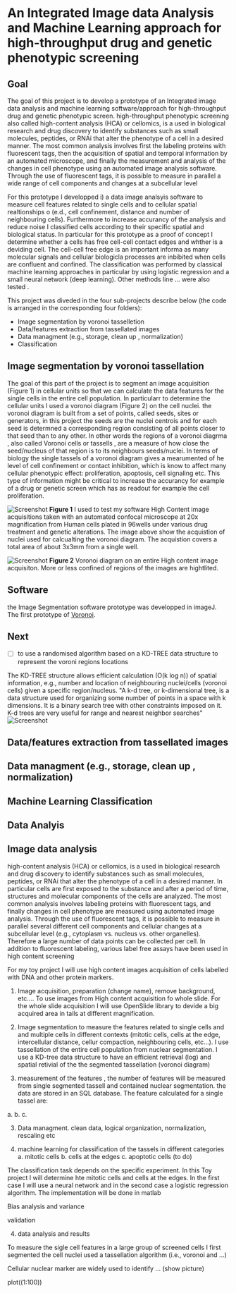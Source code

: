 # An Integrated Image data Analysis and Machine Learning approach for high-throughput drug and genetic phenotypic screening

## Goal
The goal of this project is to develop  a prototype of an  Integrated image data analysis and machine learning  software/approach for high-throughput drug and genetic phenotypic screen. high-throughput phenotypic screening also called  high-content analysis (HCA) or cellomics, is a used in biological research and drug discovery to identify substances such as small molecules, peptides, or RNAi that alter the phenotype of a cell in a desired manner. The most common analysis involves first the labeling proteins with fluorescent tags, then  the acquisition of spatial and temporal  information by an automated microscope, and finally the measurement and analysis of the changes in cell phenotype   using an automated image analysis software. Through the use of fluorescent tags, it is possible to measure in parallel a wide range of cell components and  changes at a subcellular level 

For this prototype I  developped i) a  data image analsyis software to measure cell features related to  single cells and to cellular spatial realtionships o (e.d., cell confinement, distance and number of neighbouring cells). Furthermore to increase accurancy of the analysis and reduce noise I classified cells according to their specific spatial and biological status. In particular for this prototype as a proof of concept I determine whether a cells has free cell-cell contact edges and whther is a deviding cell. The cell-cell free edge is an important informa as many molecular signals and cellular biologicla processes are inbibited when cells are confluent and confined. The classification was performed by classical machine learning approaches in particular by using logistic regression and a small neural network (deep learning). Other methods line ... were also tested .

This project was diveded in the four sub-projects describe below (the code is arranged in the corresponding four folders): 

- Image segmentation by voronoi tasselletion  
- Data/features extraction from  tassellated images
- Data managment (e.g., storage, clean up , normalization)
- Classification 


## Image segmentation by voronoi tassellation

The goal of this part of the project is to segment an image acquisition (Figure 1) in cellular units so that we can calculate the data features for the single cells in the entire cell population. In particularr to determine the cellular units I used a voronoi diagram (Figure 2) on the cell nuclei.  the voronoi diagram is built from a set of points, called seeds, sites or generators, in this project the seeds are the nuclei centrois and for each seed is determned  a corresponding region consisting of all points closer to that seed than to any other. In other words the  regions of a voronoi diagrma , also called Voronoi cells or tassells , are a measure of how close the seed/nucleus of that region is to its neighbours seeds/nuclei. In terms of biology the single tassels of a voronoi diagram gives a mearumented of he level of cell confinement or contact inhibition, which is know to affect many cellular phenotypic effect: proliferation, apoptosis, cell signaling etc. This type of information might be critical to increase the accurancy for example of a drug or genetic screen which has as readout for example the cell proliferation. 


![Screenshot](IMG/HCI_example2.png)
**Figure 1**
I used  to test my software High Content image acquisitions taken with an automated confocal microscope at 20x magnification from Human cells plated in 96wells under various drug treatment and genetic alterations. The image above show the acquistion of nuclei used for calcualting the voronoi diagram. The acquistion covers a total area of about 3x3mm from a single well. 


![Screenshot](/IMG/voronoi_5.png)
**Figure 2** Voronoi diagram on an entire High content image acquisiton. More or less confined of regions of the images are hightlited. 


## Software
the Image Segmentation software prototype was developped in imageJ. The first prototype of 
[Voronoi](https://github.com/rempic/voronoi).


## Next
- [ ] to use a randomised algorithm based on a KD-TREE data structure to represent the voroni regions locations

The KD-TREE structure  allows efficient calculation (O(k log n)) of spatial information, e.g., number and location of neighbouring nuclei/cells (voronoi cells) given a specific region/nucleus. "A k-d tree, or k-dimensional tree, is a data structure used for organizing some number of points in a space with k dimensions. It is a binary search tree with other constraints imposed on it. K-d trees are very useful for range and nearest neighbor searches"
![Screenshot](/IMG/kd_tree.png)






## Data/features extraction from  tassellated images

## Data managment (e.g., storage, clean up , normalization)

## Machine Learning Classification

## Data Analyis


## Image data analysis

high-content analysis (HCA) or cellomics, is a used in biological research and drug discovery to identify substances such as small molecules, peptides, or RNAi that alter the phenotype of a cell in a desired manner. In particular cells are first exposed to  the substance  and after a period of time, structures and molecular components of the cells are analyzed. The most common analysis involves labeling proteins with fluorescent tags, and finally changes in cell phenotype are measured using automated image analysis. Through the use of fluorescent tags, it is possible to measure in parallel several different cell components and cellular changes at a subcellular level (e.g., cytoplasm vs. nucleus vs. other organelles). Therefore a large number of data points can be collected per cell. In addition to fluorescent labeling, various label free assays have been used in high content screening


For my toy project I will use high content images acquisition of cells labelled with DNA and other protein markers.  
1. Image acquisition, preparation (change name), remove background, etc.... To use images from High content acquisition fo whole slide.
   For the whole slide acquisition I will use OpenSlide library to devide a big acquired area in tails at different magnification.
   


2. Image segmentation to measure the features related to single cells and and multiple cells in different contexts (mitotic cells, cells at the edge, intercellular distance, cellur compaction, neighbouring cells, etc...). I use tassellation of the entire cell population from nuclear segmentation. I use a KD-tree data structure to have an efficient retrieval (log) and spatial retivial of the  the segmented tassellation (voronoi diagram)  

3. measurement of the features , the number of features will be measured from single segmented tassell and contained nuclear segmentation. the data are stored in an SQL database. The feature calculated for a single tassel are:

a. 
b.
c. 


3. Data managment.  clean data, logical organization,  normalization, rescaling  etc

4. machine learning for classification of the tassels in different categories
a. mitotic cells 
b. cells at the edges
c. apoptotic cells  (to do)

The classification task depends on the specific experiment. In this Toy project I will determine hte mitotic cells and cells at the edges. In the first case I will use a neural network and in the second case a logistic regression algorithm. 
The implementation will be done in matlab 

Bias analysis and variance 

validation

4. data analysis and results







To measure the sigle cell features in a large group of screened cells I first segmented the cell nuclei used a tassellation algorithm (i.e., voronoi and ...)

Cellular nuclear marker are widely used to identify ... (show picture)







plot((1:100))
